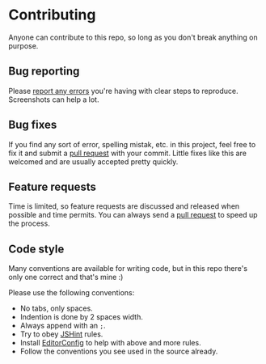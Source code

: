 ﻿# Contributing
Anyone can contribute to this repo, so long as you don't break anything on purpose.


## Bug reporting
Please [report any errors](https://github.com/jerone/TweeDuizenden/issues/new) you're having with clear steps to reproduce.
Screenshots can help a lot.


## Bug fixes
If you find any sort of error, spelling mistak, etc. in this project, feel free to fix it and submit a [pull request](https://github.com/jerone/TweeDuizenden/pulls) with your commit. Little fixes like this are welcomed and are usually accepted pretty quickly.


## Feature requests
Time is limited, so feature requests are discussed and released when possible and time permits. You can always send a [pull request](https://github.com/jerone/TweeDuizenden/pulls) to speed up the process.


## Code style
Many conventions are available for writing code, but in this repo there's only one correct and that's mine :)

Please use the following conventions:

* No tabs, only spaces.
* Indention is done by 2 spaces width.
* Always append with an `;`.
* Try to obey [JSHint](http://jshint.com) rules.
* Install [EditorConfig](http://editorconfig.org) to help with above and more rules.
* Follow the conventions you see used in the source already.
